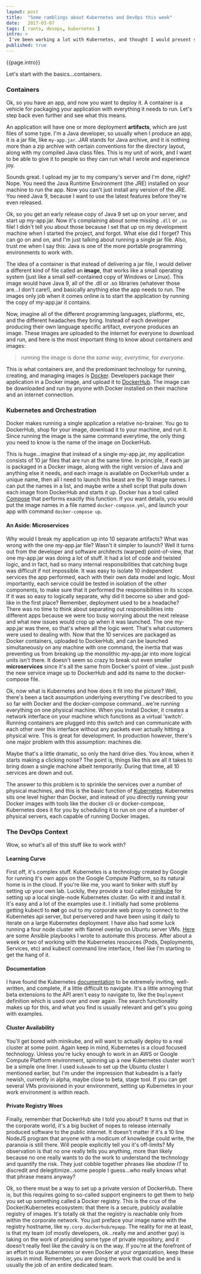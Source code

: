 ```yaml
---
layout: post
title:  "Some ramblings about Kubernetes and DevOps this week"
date:   2017-03-07
tags: [ rants, devops, kubernetes ]
intro: >
 I've been working a lot with Kubernetes, and thought I would present some random thoughts and some of the things I've discovered about it. Simply put, Kubernetes is a tool for orchestrating and deploying microservices packaged in containers. Instead of presenting technical content or demos, I just want to share my informal thoughts about Kubernetes, DevOps, and the context I'm working in.
published: true
---
```

{{page.intro}}

Let's start with the basics...containers.

### Containers

Ok, so you have an app, and now you want to deploy it. A container is a vehicle for packaging your application with everything it needs to run. Let's step back even further and see what this means.

An application will have one or more deployment **artifacts**, which are just files of some type. I'm a Java developer, so usually when I produce an app, it is a jar file, like ```my-app.jar```. JAR stands for Java archive, and it is nothing more than a zip archive with certain conventions for the directory layout, along with my compiled Java class files. This is my unit of work, and I want to be able to give it to people so they can run what I wrote and experience joy.

Sounds great. I upload my jar to my company's server and I'm done, right? Nope. You need the Java Runtime Environment (the JRE) installed on your machine to run the app. Now you can't just install any version of the JRE. You need Java 9, because I want to use the latest features before they're even released.

Ok, so you get an early release copy of Java 9 set up on your server, and start up my-app.jar. Now it's complaining about some missing ```.dll``` or ```.so``` file! I didn't tell you about those because I set that up on my development machine when I started the project, and forgot. What else did I forget? This can go on and on, and I'm just talking about running a single jar file. Also, trust me when I say this: Java is one of the more portable programming environments to work with.

The idea of a container is that instead of delivering a jar file, I would deliver a different kind of file called an **image**, that works like a small operating system (just like a small self-contained copy of Windows or Linux). This image would have Java 9, all of the .dll or .so libraries (whatever those are...I don't care!), and basically anything else the app needs to run. The images only job when it comes online is to start the application by running the copy of my-app.jar it contains.

Now, imagine all of the different programming languages, platforms, etc, and the different headaches they bring. Instead of each developer producing their own language specific artifact, everyone produces an image. These images are uploaded to the internet for everyone to download and run, and here is the most important thing to know about containers and images:

>  running the image is done the *same way*, *everytime*, for *everyone*.

This is what containers are, and the predominant technology for running, creating, and managing images is [Docker](http://docker.com). Developers package their application in a Docker image, and upload it to [DockerHub](http://hub.docker.com). The image can be downloaded and run by anyone with Docker installed on their machine and an internet connection.

### Kubernetes and Orchestration

Docker makes running a single application a relative no-brainer. You go to DockerHub, shop for your image, download it to your machine, and run it. Since running the image is the same command everytime, the only thing you need to know is the name of the image on DockerHub.

This is huge...imagine that instead of a single my-app.jar, my application consists of 10 jar files that are run at the same time. In principle, if each jar is packaged in a Docker image, along with the right version of Java and anything else it needs, and each image is available on DockerHub under a unique name, then all I need to launch this beast are the 10 image names. I can put the names in a list, and maybe write a shell script that pulls down each image from DockerHub and starts it up. Docker has a tool called [Compose](https://docs.docker.com/compose/) that performs exactly this function. If you want details, you would put the image names in a file named ```docker-compose.yml```, and launch your app with command ```docker-compose up```.

#### An Aside: Microservices

Why would I break my application up into 10 separate artifacts? What was wrong with the one my-app.jar file? Wasn't it simpler to launch? Well it turns out from the developer and software architects (warped) point-of-view, that one my-app.jar was doing a lot of stuff. It had a lot of code and twisted logic, and in fact, had so many internal responsibilities that catching bugs was difficult if not impossible. It was easy to isolate 10 independent services the app performed, each with their own data model and logic. Most importantly, each service could be tested in isolation of the other components, to make sure that it performed the responsibilities in its scope.
If it was so easy to logically separate, why did it become so uber and god-like in the first place? Remember, deployment used to be a headache? There was no time to think about separating out responsibilities into different apps because we were too busy worrying about the next release and what new issues would crop up when it was launched. The one my-app.jar was there, so that's where all the logic went. That's what customers were used to dealing with.
Now that the 10 services are packaged as Docker containers, uploaded to DockerHub, and can be launched simultaneously on any machine with one command, the inertia that was preventing us from breaking up the monolithic my-app.jar into more logical units isn't there. It doesn't seem so crazy to break out even smaller **microservices** since it's all the same from Docker's point of view...just push the new service image up to DockerHub and add its name to the docker-compose file.

Ok, now what is Kubernetes and how does it fit into the picture? Well, there's been a tacit assumption underlying everything I've described to you so far with Docker and the docker-compose command...we're running everything on one physical machine. When you install Docker, it creates a network interface on your machine which functions as a virtual 'switch'. Running containers are plugged into this switch and can communicate with each other over this interface without any packets ever actually hitting a physical wire. This is great for development. In production however, there's one major problem with this assumption: machines die.

Maybe that's a little dramatic, so only the hard drive dies. You know, when it starts making a clicking noise? The point is, things like this are all it takes to bring down a single machine albeit temporarily. During that time, all 10 services are down and out.

The answer to this problem is to sprinkle the services over a number of physical machines, and this is the basic function of [Kubernetes](http://kubernetes.io). Kubernetes sits one level higher than Docker, and instead of you directly running your Docker images with tools like the docker cli or docker-compose, Kubernetes does it for you by scheduling it to run on one of a number of physical servers, each capable of running Docker images.

### The DevOps Context

Wow, so what's all of this stuff like to work with?

#### Learning Curve
First off, it's complex stuff. Kubernetes is a technology created by Google for running it's own apps on the Google Compute Platform, so its natural home is in the cloud. If you're like me, you want to tinker with stuff by setting up your own lab. Luckily, they provide a tool called [minikube](https://github.com/kubernetes/minikube) for setting up a local single-node Kubernetes cluster. Go with it and install it. It's easy and a lot of the examples use it. I initially had some problems getting kubectl to **not** go out to my corporate web proxy to connect to the Kubernetes api server, but perservered and have been using it daily to iterate on a large Kubernetes deployment. I have also had some luck running a four node cluster with flannel overlay on Ubuntu server VMs. [Here](https://github.com/chasefranks/ansible-kube-ubuntu) are some Ansible playbooks I wrote to automate this process. After about a week or two of working with the Kubernetes resources (Pods, Deployments, Services, etc) and kubectl command line interface, I feel like I'm starting to get the hang of it.

#### Documentation
I have found the Kubernetes [documentation](https://kubernetes.io/docs/) to be extremely inviting, well-written, and complete, if a little difficult to navigate. It's a little annoying that beta extensions to the API aren't easy to navigate to, like the ```Deployment``` definition which is used over and over again. The search functionality makes up for this, and what you find is usually relevant and get's you going with examples.

#### Cluster Availability
You'll get bored with minikube, and will want to actually deploy to a real cluster at some point. Again keep in mind, Kubernetes is a cloud focused technology. Unless you're lucky enough to work in an AWS or Google Compute Platform environment, spinning up a new Kubernetes cluster won't be a simple one liner. I used ```kubeadm``` to set up the Ubuntu cluster I mentioned earlier, but I'm under the impression that kubeadm is a fairly newish, currently in alpha, maybe close to beta, stage tool. If you can get several VMs provisioned in your environment, setting up Kubernetes in your work environment is within reach.

#### Private Registry Woes
Finally, remember that DockerHub site I told you about? It turns out that in the corporate world, it's a big bucket of nopes to release internally produced software to the public internet. It doesn't matter if it's a 10 line NodeJS program that anyone with a modicum of knowledge could write, the paranoia is still there. Will people explicitly tell you it's off-limits? My observation is that no one really tells you anything, more than likely because no one really wants to do the work to understand the technology and quantify the risk. They just cobble together phrases like *shadow IT* to discredit and delegitimize...some people I guess...who really knows what that phrase means anyway?

Ok, so there must be a way to set up a private version of DockerHub. There is, but this requires going to so-called support engineers to get them to help you set up something called a Docker registry. This is the crux of the Docker/Kubernetes ecosystem: that there is a secure, publicly available registry of images. It's totally ok that the registry is reachable only from within the corporate network. You just preface your image name with the registry hostname, like ```my.corp.dockerhub/myapp```. The reality for me at least, is that my team (of mostly developers, ok...really me and another guy) is taking on the work of providing some type of private repository, and it doesn't really feel like the cavalry is on the way. If you're at the forefront of an effort to use Kubernetes or even Docker at your organization, keep these issues in mind. Remember, you are doing the work that could be and is usually the job of an entire dedicated team.
